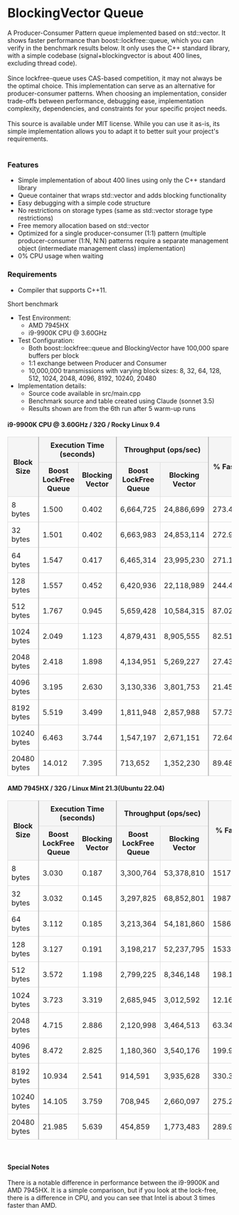 # BlockingVector Queue
A Producer-Consumer Pattern queue implemented based on std::vector. It shows faster performance than boost::lockfree::queue, which you can verify in the benchmark results below. It only uses the C++ standard library, with a simple codebase (signal+blockingvector is about 400 lines, excluding thread code).
<br><br>
Since lockfree-queue uses CAS-based competition, it may not always be the optimal choice. This implementation can serve as an alternative for producer-consumer patterns. When choosing an implementation, consider trade-offs between performance, debugging ease, implementation complexity, dependencies, and constraints for your specific project needs.
<br><br>
This source is available under MIT license. While you can use it as-is, its simple implementation allows you to adapt it to better suit your project's requirements.
<br><br>
### Features
- Simple implementation of about 400 lines using only the C++ standard library
- Queue container that wraps std::vector and adds blocking functionality
- Easy debugging with a simple code structure
- No restrictions on storage types (same as std::vector storage type restrictions)
- Free memory allocation based on std::vector
- Optimized for a single producer-consumer (1:1) pattern (multiple producer-consumer (1:N, N:N) patterns require a separate management object (intermediate management class) implementation)
- 0% CPU usage when waiting

### Requirements
- Compiler that supports C++11.

Short benchmark
* Test Environment:
  - AMD 7945HX
  - i9-9900K CPU @ 3.60GHz
* Test Configuration:
  - Both boost::lockfree::queue and BlockingVector have 100,000 spare buffers per block
  - 1:1 exchange between Producer and Consumer
  - 10,000,000 transmissions with varying block sizes: 8, 32, 64, 128, 512, 1024, 2048, 4096, 8192, 10240, 20480
* Implementation details:
  - Source code available in src/main.cpp
  - Benchmark source and table created using Claude (sonnet 3.5)
  - Results shown are from the 6th run after 5 warm-up runs

#### i9-9900K CPU @ 3.60GHz / 32G / Rocky Linux 9.4
<table style="width: 100%; border-collapse: collapse;">
    <thead>
        <tr>
            <th rowspan="2" style="border: 1px solid #ddd; border-right: 2px solid #bbb; padding: 8px; background-color: #f5f5f5;">Block Size</th>
            <th colspan="2" style="border: 1px solid #ddd; border-right: 2px solid #bbb; padding: 8px; background-color: #f5f5f5;">Execution Time (seconds)</th>
            <th colspan="2" style="border: 1px solid #ddd; border-right: 2px solid #bbb; padding: 8px; background-color: #f5f5f5;">Throughput (ops/sec)</th>
            <th rowspan="2" style="border: 1px solid #ddd; padding: 8px; background-color: #f5f5f5;">% Faster</th>
        </tr>
        <tr>
            <th style="border: 1px solid #ddd; padding: 8px; background-color: #f5f5f5;">Boost<br>LockFree Queue</th>
            <th style="border: 1px solid #ddd; border-right: 2px solid #bbb; padding: 8px; background-color: #f5f5f5;">Blocking Vector</th>
            <th style="border: 1px solid #ddd; padding: 8px; background-color: #f5f5f5;">Boost<br>LockFree Queue</th>
            <th style="border: 1px solid #ddd; border-right: 2px solid #bbb; padding: 8px; background-color: #f5f5f5;">Blocking Vector</th>
        </tr>
    </thead>
    <tbody>
        <tr>
            <td style="border: 1px solid #ddd; border-right: 2px solid #bbb; padding: 8px;">8 bytes</td>
            <td style="border: 1px solid #ddd; padding: 8px;">1.500</td>
            <td style="border: 1px solid #ddd; border-right: 2px solid #bbb; padding: 8px;">0.402</td>
            <td style="border: 1px solid #ddd; padding: 8px;">6,664,725</td>
            <td style="border: 1px solid #ddd; border-right: 2px solid #bbb; padding: 8px;">24,886,699</td>
            <td style="border: 1px solid #ddd; padding: 8px;">273.41%</td>
        </tr>
        <tr>
            <td style="border: 1px solid #ddd; border-right: 2px solid #bbb; padding: 8px;">32 bytes</td>
            <td style="border: 1px solid #ddd; padding: 8px;">1.501</td>
            <td style="border: 1px solid #ddd; border-right: 2px solid #bbb; padding: 8px;">0.402</td>
            <td style="border: 1px solid #ddd; padding: 8px;">6,663,983</td>
            <td style="border: 1px solid #ddd; border-right: 2px solid #bbb; padding: 8px;">24,853,114</td>
            <td style="border: 1px solid #ddd; padding: 8px;">272.95%</td>
        </tr>
        <tr>
            <td style="border: 1px solid #ddd; border-right: 2px solid #bbb; padding: 8px;">64 bytes</td>
            <td style="border: 1px solid #ddd; padding: 8px;">1.547</td>
            <td style="border: 1px solid #ddd; border-right: 2px solid #bbb; padding: 8px;">0.417</td>
            <td style="border: 1px solid #ddd; padding: 8px;">6,465,314</td>
            <td style="border: 1px solid #ddd; border-right: 2px solid #bbb; padding: 8px;">23,995,230</td>
            <td style="border: 1px solid #ddd; padding: 8px;">271.14%</td>
        </tr>
        <tr>
            <td style="border: 1px solid #ddd; border-right: 2px solid #bbb; padding: 8px;">128 bytes</td>
            <td style="border: 1px solid #ddd; padding: 8px;">1.557</td>
            <td style="border: 1px solid #ddd; border-right: 2px solid #bbb; padding: 8px;">0.452</td>
            <td style="border: 1px solid #ddd; padding: 8px;">6,420,936</td>
            <td style="border: 1px solid #ddd; border-right: 2px solid #bbb; padding: 8px;">22,118,989</td>
            <td style="border: 1px solid #ddd; padding: 8px;">244.48%</td>
        </tr>
        <tr>
            <td style="border: 1px solid #ddd; border-right: 2px solid #bbb; padding: 8px;">512 bytes</td>
            <td style="border: 1px solid #ddd; padding: 8px;">1.767</td>
            <td style="border: 1px solid #ddd; border-right: 2px solid #bbb; padding: 8px;">0.945</td>
            <td style="border: 1px solid #ddd; padding: 8px;">5,659,428</td>
            <td style="border: 1px solid #ddd; border-right: 2px solid #bbb; padding: 8px;">10,584,315</td>
            <td style="border: 1px solid #ddd; padding: 8px;">87.02%</td>
        </tr>
        <tr>
            <td style="border: 1px solid #ddd; border-right: 2px solid #bbb; padding: 8px;">1024 bytes</td>
            <td style="border: 1px solid #ddd; padding: 8px;">2.049</td>
            <td style="border: 1px solid #ddd; border-right: 2px solid #bbb; padding: 8px;">1.123</td>
            <td style="border: 1px solid #ddd; padding: 8px;">4,879,431</td>
            <td style="border: 1px solid #ddd; border-right: 2px solid #bbb; padding: 8px;">8,905,555</td>
            <td style="border: 1px solid #ddd; padding: 8px;">82.51%</td>
        </tr>
        <tr>
            <td style="border: 1px solid #ddd; border-right: 2px solid #bbb; padding: 8px;">2048 bytes</td>
            <td style="border: 1px solid #ddd; padding: 8px;">2.418</td>
            <td style="border: 1px solid #ddd; border-right: 2px solid #bbb; padding: 8px;">1.898</td>
            <td style="border: 1px solid #ddd; padding: 8px;">4,134,951</td>
            <td style="border: 1px solid #ddd; border-right: 2px solid #bbb; padding: 8px;">5,269,227</td>
            <td style="border: 1px solid #ddd; padding: 8px;">27.43%</td>
        </tr>
        <tr>
            <td style="border: 1px solid #ddd; border-right: 2px solid #bbb; padding: 8px;">4096 bytes</td>
            <td style="border: 1px solid #ddd; padding: 8px;">3.195</td>
            <td style="border: 1px solid #ddd; border-right: 2px solid #bbb; padding: 8px;">2.630</td>
            <td style="border: 1px solid #ddd; padding: 8px;">3,130,336</td>
            <td style="border: 1px solid #ddd; border-right: 2px solid #bbb; padding: 8px;">3,801,753</td>
            <td style="border: 1px solid #ddd; padding: 8px;">21.45%</td>
        </tr>
        <tr>
            <td style="border: 1px solid #ddd; border-right: 2px solid #bbb; padding: 8px;">8192 bytes</td>
            <td style="border: 1px solid #ddd; padding: 8px;">5.519</td>
            <td style="border: 1px solid #ddd; border-right: 2px solid #bbb; padding: 8px;">3.499</td>
            <td style="border: 1px solid #ddd; padding: 8px;">1,811,948</td>
            <td style="border: 1px solid #ddd; border-right: 2px solid #bbb; padding: 8px;">2,857,988</td>
            <td style="border: 1px solid #ddd; padding: 8px;">57.73%</td>
        </tr>
        <tr>
            <td style="border: 1px solid #ddd; border-right: 2px solid #bbb; padding: 8px;">10240 bytes</td>
            <td style="border: 1px solid #ddd; padding: 8px;">6.463</td>
            <td style="border: 1px solid #ddd; border-right: 2px solid #bbb; padding: 8px;">3.744</td>
            <td style="border: 1px solid #ddd; padding: 8px;">1,547,197</td>
            <td style="border: 1px solid #ddd; border-right: 2px solid #bbb; padding: 8px;">2,671,151</td>
            <td style="border: 1px solid #ddd; padding: 8px;">72.64%</td>
        </tr>
        <tr>
            <td style="border: 1px solid #ddd; border-right: 2px solid #bbb; padding: 8px;">20480 bytes</td>
            <td style="border: 1px solid #ddd; padding: 8px;">14.012</td>
            <td style="border: 1px solid #ddd; border-right: 2px solid #bbb; padding: 8px;">7.395</td>
            <td style="border: 1px solid #ddd; padding: 8px;">713,652</td>
            <td style="border: 1px solid #ddd; border-right: 2px solid #bbb; padding: 8px;">1,352,230</td>
            <td style="border: 1px solid #ddd; padding: 8px;">89.48%</td>
        </tr>
    </tbody>
</table>

#### AMD 7945HX / 32G / Linux Mint 21.3(Ubuntu 22.04)
<table style="width: 100%; border-collapse: collapse;">
    <thead>
        <tr>
            <th rowspan="2" style="border: 1px solid #ddd; border-right: 2px solid #bbb; padding: 8px; background-color: #f5f5f5;">Block Size</th>
            <th colspan="2" style="border: 1px solid #ddd; border-right: 2px solid #bbb; padding: 8px; background-color: #f5f5f5;">Execution Time (seconds)</th>
            <th colspan="2" style="border: 1px solid #ddd; border-right: 2px solid #bbb; padding: 8px; background-color: #f5f5f5;">Throughput (ops/sec)</th>
            <th rowspan="2" style="border: 1px solid #ddd; padding: 8px; background-color: #f5f5f5;">% Faster</th>
        </tr>
        <tr>
            <th style="border: 1px solid #ddd; padding: 8px; background-color: #f5f5f5;">Boost<br>LockFree Queue</th>
            <th style="border: 1px solid #ddd; border-right: 2px solid #bbb; padding: 8px; background-color: #f5f5f5;">Blocking Vector</th>
            <th style="border: 1px solid #ddd; padding: 8px; background-color: #f5f5f5;">Boost<br>LockFree Queue</th>
            <th style="border: 1px solid #ddd; border-right: 2px solid #bbb; padding: 8px; background-color: #f5f5f5;">Blocking Vector</th>
        </tr>
    </thead>
    <tbody>
        <tr>
            <td style="border: 1px solid #ddd; border-right: 2px solid #bbb; padding: 8px;">8 bytes</td>
            <td style="border: 1px solid #ddd; padding: 8px;">3.030</td>
            <td style="border: 1px solid #ddd; border-right: 2px solid #bbb; padding: 8px;">0.187</td>
            <td style="border: 1px solid #ddd; padding: 8px;">3,300,764</td>
            <td style="border: 1px solid #ddd; border-right: 2px solid #bbb; padding: 8px;">53,378,810</td>
            <td style="border: 1px solid #ddd; padding: 8px;">1517.16%</td>
        </tr>
        <tr>
            <td style="border: 1px solid #ddd; border-right: 2px solid #bbb; padding: 8px;">32 bytes</td>
            <td style="border: 1px solid #ddd; padding: 8px;">3.032</td>
            <td style="border: 1px solid #ddd; border-right: 2px solid #bbb; padding: 8px;">0.145</td>
            <td style="border: 1px solid #ddd; padding: 8px;">3,297,825</td>
            <td style="border: 1px solid #ddd; border-right: 2px solid #bbb; padding: 8px;">68,852,801</td>
            <td style="border: 1px solid #ddd; padding: 8px;">1987.82%</td>
        </tr>
        <tr>
            <td style="border: 1px solid #ddd; border-right: 2px solid #bbb; padding: 8px;">64 bytes</td>
            <td style="border: 1px solid #ddd; padding: 8px;">3.112</td>
            <td style="border: 1px solid #ddd; border-right: 2px solid #bbb; padding: 8px;">0.185</td>
            <td style="border: 1px solid #ddd; padding: 8px;">3,213,364</td>
            <td style="border: 1px solid #ddd; border-right: 2px solid #bbb; padding: 8px;">54,181,860</td>
            <td style="border: 1px solid #ddd; padding: 8px;">1586.14%</td>
        </tr>
        <tr>
            <td style="border: 1px solid #ddd; border-right: 2px solid #bbb; padding: 8px;">128 bytes</td>
            <td style="border: 1px solid #ddd; padding: 8px;">3.127</td>
            <td style="border: 1px solid #ddd; border-right: 2px solid #bbb; padding: 8px;">0.191</td>
            <td style="border: 1px solid #ddd; padding: 8px;">3,198,217</td>
            <td style="border: 1px solid #ddd; border-right: 2px solid #bbb; padding: 8px;">52,237,795</td>
            <td style="border: 1px solid #ddd; padding: 8px;">1533.34%</td>
        </tr>
        <tr>
            <td style="border: 1px solid #ddd; border-right: 2px solid #bbb; padding: 8px;">512 bytes</td>
            <td style="border: 1px solid #ddd; padding: 8px;">3.572</td>
            <td style="border: 1px solid #ddd; border-right: 2px solid #bbb; padding: 8px;">1.198</td>
            <td style="border: 1px solid #ddd; padding: 8px;">2,799,225</td>
            <td style="border: 1px solid #ddd; border-right: 2px solid #bbb; padding: 8px;">8,346,148</td>
            <td style="border: 1px solid #ddd; padding: 8px;">198.16%</td>
        </tr>
        <tr>
            <td style="border: 1px solid #ddd; border-right: 2px solid #bbb; padding: 8px;">1024 bytes</td>
            <td style="border: 1px solid #ddd; padding: 8px;">3.723</td>
            <td style="border: 1px solid #ddd; border-right: 2px solid #bbb; padding: 8px;">3.319</td>
            <td style="border: 1px solid #ddd; padding: 8px;">2,685,945</td>
            <td style="border: 1px solid #ddd; border-right: 2px solid #bbb; padding: 8px;">3,012,592</td>
            <td style="border: 1px solid #ddd; padding: 8px;">12.16%</td>
        </tr>
        <tr>
            <td style="border: 1px solid #ddd; border-right: 2px solid #bbb; padding: 8px;">2048 bytes</td>
            <td style="border: 1px solid #ddd; padding: 8px;">4.715</td>
            <td style="border: 1px solid #ddd; border-right: 2px solid #bbb; padding: 8px;">2.886</td>
            <td style="border: 1px solid #ddd; padding: 8px;">2,120,998</td>
            <td style="border: 1px solid #ddd; border-right: 2px solid #bbb; padding: 8px;">3,464,513</td>
            <td style="border: 1px solid #ddd; padding: 8px;">63.34%</td>
        </tr>
        <tr>
            <td style="border: 1px solid #ddd; border-right: 2px solid #bbb; padding: 8px;">4096 bytes</td>
            <td style="border: 1px solid #ddd; padding: 8px;">8.472</td>
            <td style="border: 1px solid #ddd; border-right: 2px solid #bbb; padding: 8px;">2.825</td>
            <td style="border: 1px solid #ddd; padding: 8px;">1,180,360</td>
            <td style="border: 1px solid #ddd; border-right: 2px solid #bbb; padding: 8px;">3,540,176</td>
            <td style="border: 1px solid #ddd; padding: 8px;">199.92%</td>
        </tr>
        <tr>
            <td style="border: 1px solid #ddd; border-right: 2px solid #bbb; padding: 8px;">8192 bytes</td>
            <td style="border: 1px solid #ddd; padding: 8px;">10.934</td>
            <td style="border: 1px solid #ddd; border-right: 2px solid #bbb; padding: 8px;">2.541</td>
            <td style="border: 1px solid #ddd; padding: 8px;">914,591</td>
            <td style="border: 1px solid #ddd; border-right: 2px solid #bbb; padding: 8px;">3,935,628</td>
            <td style="border: 1px solid #ddd; padding: 8px;">330.32%</td>
        </tr>
        <tr>
            <td style="border: 1px solid #ddd; border-right: 2px solid #bbb; padding: 8px;">10240 bytes</td>
            <td style="border: 1px solid #ddd; padding: 8px;">14.105</td>
            <td style="border: 1px solid #ddd; border-right: 2px solid #bbb; padding: 8px;">3.759</td>
            <td style="border: 1px solid #ddd; padding: 8px;">708,945</td>
            <td style="border: 1px solid #ddd; border-right: 2px solid #bbb; padding: 8px;">2,660,097</td>
            <td style="border: 1px solid #ddd; padding: 8px;">275.22%</td>
        </tr>
        <tr>
            <td style="border: 1px solid #ddd; border-right: 2px solid #bbb; padding: 8px;">20480 bytes</td>
            <td style="border: 1px solid #ddd; padding: 8px;">21.985</td>
            <td style="border: 1px solid #ddd; border-right: 2px solid #bbb; padding: 8px;">5.639</td>
            <td style="border: 1px solid #ddd; padding: 8px;">454,859</td>
            <td style="border: 1px solid #ddd; border-right: 2px solid #bbb; padding: 8px;">1,773,483</td>
            <td style="border: 1px solid #ddd; padding: 8px;">289.90%</td>
        </tr>
    </tbody>
</table>
<br>

#### Special Notes
There is a notable difference in performance between the i9-9900K and AMD 7945HX. It is a simple comparison, but if you look at the lock-free, there is a difference in CPU, and you can see that Intel is about 3 times faster than AMD.
<br><br>
